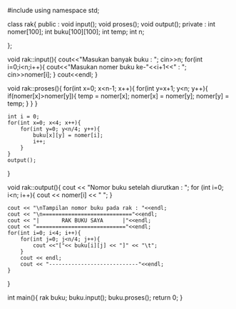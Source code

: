 #include <iostream>
using namespace std;

class rak{
	public :
		void input();
		void proses();
		void output();
	private :
		int nomer[100];
		int buku[100][100];
		int temp;
		int n;
		
};

void rak::input(){
	cout<<"Masukan banyak buku : "; cin>>n;
	for(int i=0;i<n;i++){
		cout<<"Masukan nomer buku ke-"<<i+1<<" : ";
		cin>>nomer[i];
	}
	cout<<endl;
}

void rak::proses(){
	for(int x=0; x<n-1; x++){
		for(int y=x+1; y<n; y++){
        	if(nomer[x]>nomer[y]){
	        	temp = nomer[x];
	        	nomer[x] = nomer[y];
	        	nomer[y] = temp;
    		}
    	}
	}
	
	int i = 0;
	for(int x=0; x<4; x++){
		for(int y=0; y<n/4; y++){
			buku[x][y] = nomer[i];
        	i++;
        }
    }
    output();
}

void rak::output(){
	cout << "Nomor buku setelah diurutkan : ";
	for (int i=0; i<n; i++){
		cout << nomer[i] << " ";
    }
    
	cout << "\nTampilan nomor buku pada rak : "<<endl;
    cout << "\n============================"<<endl;
    cout << "|       RAK BUKU SAYA      |"<<endl;
    cout << "============================"<<endl;
	for(int i=0; i<4; i++){
		for(int j=0; j<n/4; j++){
			cout <<"["<< buku[i][j] << "]" << "\t";
		}
		cout << endl;
		cout << "----------------------------"<<endl;
    }
}

int main(){
	rak buku;
	buku.input();
	buku.proses();
	return 0;
}
